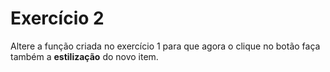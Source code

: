 # Exercício 2
Altere a função criada no exercício 1 para que agora o clique no botão faça também a **estilização** do novo item.